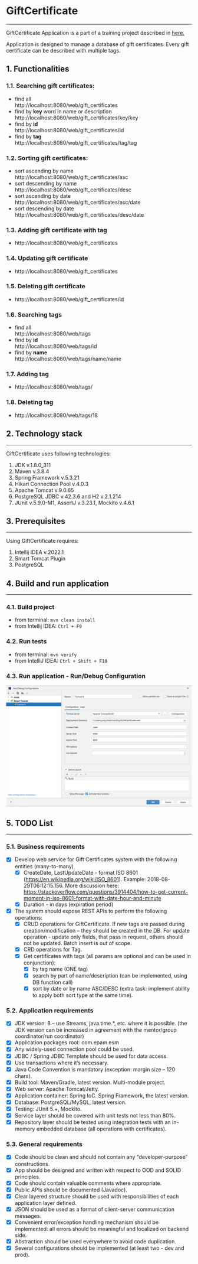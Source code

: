 # GiftCertificate

---

GiftCertificate Application is a part of a training project described in [here.](https://github.com/mjc-school/MJC-School/blob/old/stage%20%233/java/module%20%232.%20REST%20API%20Basics/rest_api_basics_task.md)

Application is designed to manage a database of gift certificates. Every gift certificate can be described with multiple tags. 

## 1. Functionalities

### 1.1. Searching gift certificates: 
+ find all  
  http://localhost:8080/web/gift_certificates
+ find by **key** word in name or description
  http://localhost:8080/web/gift_certificates/key/key
+ find by **id**  
  http://localhost:8080/web/gift_certificates/id
+ find by **tag**  
  http://localhost:8080/web/gift_certificates/tag/tag

### 1.2. Sorting gift certificates:
+ sort ascending by name  
  http://localhost:8080/web/gift_certificates/asc
+ sort descending by name  
  http://localhost:8080/web/gift_certificates/desc
+ sort ascending by date  
http://localhost:8080/web/gift_certificates/asc/date
+ sort descending by date  
  http://localhost:8080/web/gift_certificates/desc/date

### 1.3. Adding gift certificate with tag 
+ http://localhost:8080/web/gift_certificates

### 1.4. Updating gift certificate 
+ http://localhost:8080/web/gift_certificates

### 1.5. Deleting gift certificate 
+ http://localhost:8080/web/gift_certificates/id

### 1.6. Searching tags
+ find all   
  http://localhost:8080/web/tags
+ find by **id**   
  http://localhost:8080/web/tags/id
+ find by **name**  
  http://localhost:8080/web/tags/name/name

### 1.7. Adding tag
+ http://localhost:8080/web/tags/

### 1.8. Deleting tag
+ http://localhost:8080/web/tags/18


## 2. Technology stack

***

GiftCertificate uses following technologies:
1. JDK v.1.8.0_311
2. Maven v.3.8.4
3. Spring Framework v.5.3.21
4. Hikari Connection Pool v.4.0.3
5. Apache Tomcat v.9.0.65
6. PostgreSQL JDBC v.42.3.6 and H2 v.2.1.214
7. JUnit v.5.9.0-M1, AssertJ v.3.23.1, Mockito v.4.6.1


## 3. Prerequisites

***

Using GiftCertificate requires:
1. Intellij IDEA v.2022.1
2. Smart Tomcat Plugin
3. PostgreSQL

## 4. Build and run application 
***

### 4.1. Build project
+ from terminal:
  `mvn clean install`
+ from Intellij IDEA:
  `Ctrl + F9`

### 4.2. Run tests
+ from terminal:
  `mvn verify`
+ from IntelliJ IDEA:
  `Ctrl + Shift + F10`

### 4.3. Run application - Run/Debug Configuration 
![Tomcat.png](Tomcat.PNG)

## 5. TODO List

***

### 5.1. Business requirements

- [x] Develop web service for Gift Certificates system with the following entities (many-to-many) 
  - [x] CreateDate, LastUpdateDate - format ISO 8601 (https://en.wikipedia.org/wiki/ISO_8601). Example: 2018-08-29T06:12:15.156. More discussion here: https://stackoverflow.com/questions/3914404/how-to-get-current-moment-in-iso-8601-format-with-date-hour-and-minute
  - [x] Duration - in days (expiration period)
- [x] The system should expose REST APIs to perform the following operations:
  - [x] CRUD operations for GiftCertificate. If new tags are passed during creation/modification – they should be created in the DB. For update operation - update only fields, that pass in request, others should not be updated. Batch insert is out of scope.
  - [x] CRD operations for Tag.
  - [x] Get certificates with tags (all params are optional and can be used in conjunction):
    - [x] by tag name (ONE tag)
    - [x] search by part of name/description (can be implemented, using DB function call)
    - [x] sort by date or by name ASC/DESC (extra task: implement ability to apply both sort type at the same time).

### 5.2. Application requirements

- [x] JDK version: 8 – use Streams, java.time.*, etc. where it is possible. (the JDK version can be increased in agreement with the mentor/group coordinator/run coordinator)
- [x] Application packages root: com.epam.esm
- [x] Any widely-used connection pool could be used.
- [x] JDBC / Spring JDBC Template should be used for data access.
- [x] Use transactions where it’s necessary.
- [x] Java Code Convention is mandatory (exception: margin size – 120 chars).
- [x] Build tool: Maven/Gradle, latest version. Multi-module project.
- [x] Web server: Apache Tomcat/Jetty.
- [x] Application container: Spring IoC. Spring Framework, the latest version.
- [x] Database: PostgreSQL/MySQL, latest version.
- [x] Testing: JUnit 5.+, Mockito.
- [x] Service layer should be covered with unit tests not less than 80%.
- [x] Repository layer should be tested using integration tests with an in-memory embedded database (all operations with certificates).

### 5.3. General requirements
- [x] Code should be clean and should not contain any “developer-purpose” constructions.
- [x] App should be designed and written with respect to OOD and SOLID principles.
- [x] Code should contain valuable comments where appropriate.
- [x] Public APIs should be documented (Javadoc).
- [x] Clear layered structure should be used with responsibilities of each application layer defined.
- [x] JSON should be used as a format of client-server communication messages.
- [x] Convenient error/exception handling mechanism should be implemented: all errors should be meaningful and localized on backend side.
- [x] Abstraction should be used everywhere to avoid code duplication.
- [x] Several configurations should be implemented (at least two - dev and prod).
